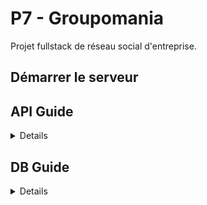 # P7 - Groupomania
Projet fullstack de réseau social d'entreprise. 

## Démarrer le serveur

## API Guide
<details>

### User
* **POST** /user/signup  
Crée un nouvel utilisateur et l'ajoute à la table User  
  
**req**: {  
  username: string,  
  password: string,  
  email: string,  
  firstName: string,  
  lastName: string  
}  
*exemple*: {  
  username: 'a.dupont',  
  password: '425SFHjs6/',  
  email: 'a.dupont@mail.com',  
  firstName: 'Alain',  
  lastName: 'Dupont'  
}
  
**res**: **200 OK** {  
  message: 'Utilisateur créé'  
}  
*erreurs possibles*:  
`* 400 Bad Request: utilisateur déjà existant`  
`* 400 Bad Request: utilisation de caractères non autorisés`  
  
* **POST** /user/login  
Va chercher l'utilisateur dans la table User, puis retourne un token de session  
  
**req**: {  
  username || email: string,  
  password: string  
}  
*exemple*: {  
  username: 'a.dupont' || email: 'a.dupont@mail.com',  
  password: '425SFHjs6/'  
}  
  
**res**: **200 OK** {  
  user_id: number,  
  token: string  
}  
*erreurs possibles*:  
`* 400 Bad Request: utilisateur inexistant`  
`* 400 Bad Request: mot de passe erroné`  
  
* **PUT** /user/:id  
Met à jour les infos de l'utilisateur dans la table User  
  
**req**: {  
  email: string,  
  firstName: string,  
  lastName: string,  
  profilePicture: string  
}  
*exemple*: {  
  email: 'new.mail@mail.com',  
  firstName: 'Georges',  
  lastName: 'Durand',  
  profilePicture: 'https://host.new-pic.jpeg'  
}  
  
**res**: **200 OK** {  
  message: 'Informations mises à jour'  
}  
*erreurs possibles*:  
`* 400 Bad Request: un champ contient des caractères non autorisés`  
  
* **DELETE** /user/delete  
Supprime l'utilisateur de la base de données  
  
**req**: {  
  user_id: number,  
  password: string  
}  
*exemple*: {  
  user_id: 123,  
  password: '425SFHjs6/'  
}  
  
**res**: **200 OK** {  
  message: 'Utilisateur supprimé'  
}  
*erreurs possibles*:  
`* 400 Bad Request: mot de passe erroné`  
  
### Topic
* **GET** /topics  
Récupère la liste de tous les objets Topic de la base de données  
  
**req**: -  
  
**res**: **200 OK** [  
  {topic1},  
  {topic2},  
  ...  
]   
  
* **GET** /topics/:id  
Récupère l'objet Topic correspondant à l'id passé en paramètre  
  
**req**: -  
  
**res**: **200 OK** {  
  id: number,  
  user_id: number,  
  name: string,  
  description: string  
}  
  
* **POST** /topics  
Crée un nouveau topic et l'ajoute à la table Topic  
  
**req**: {  
  user_id: number,  
  name: string,  
  description: string  
}  
*exemple*: {  
  user_id: 123,  
  name: 'Animaux',  
  description: 'Ce forum concerne les animaux'  
}  
  
**res**: **200 OK** {  
  message: 'Topic créé'  
}  
*erreurs possibles*:  
`* 400 Bad Request: un champ contient des caractères non autorisés`  
`* 400 Bad Request: un champ requis n'est pas rempli`  
  
* **DELETE** /topics/:id  
Supprime un topic de la base de données (possible seulement pour le créateur du topic)  
  
**req**: {  
  id: number,  
  user_id: number  
}  
*exemple*: {  
  id: 15,  
  user_id: 123  
}  
  
**res**: **200 OK** {  
  message: 'Topic supprimé'  
}  
*erreurs possibles*:  
`* 400 Bad Request: un champ contient des caractères non autorisés`  
`* 400 Bad Request: un champ requis n'est pas rempli`  
  
### Post
* **POST** /topics/:id/posts  
Crée un nouveau post et l'ajoute à la table Post  
  
**req**: {  
  user_id: number,  
  topic_id: number,  
  content: string  
}  
*exemple*: {  
  user_id: 123,  
  topic_id: 15,  
  content: "J'adore mon chien"  
}  
  
**res**: **200 OK** {  
  message: 'Post créé'  
}  
*erreurs possibles*:  
`* 400 Bad Request: un champ contient des caractères non autorisés`  
`* 400 Bad Request: un champ requis n'est pas rempli`  
  
* **GET** /topics/:id/posts  
Récupère la liste de tous les objets post (contenant toutes les infos nécessaires à l'affichage des posts) pour le topic donné  
  
**req**: -  
  
**res**: **200 OK** [  
  {post1},  
  {post2},  
  ...  
]  
  
* **GET** /topics/:id/posts/:id  
Retourne le post (avec les infos liées nécessaires au bon affichage du post récupérées d'autres tables) correspondant à l'id donné pour un topic donné  
  
**req**: -  
  
**res**: **200 OK** {  
  id: number,  
  topic_id: number,  
  user_id: number,  
  publisher_username: string,  
  publisher_firstName: string,  
  publisher_lastName: string,  
  date_publication: string,  
  content: string,  
  likes: number,  
  dislikes: number,  
  hasLiked: array,  
  hasDisliked: array,  
  numberOfComments: number  
}  
*erreurs possibles*:  
`* 404 Not Found: la ressource demandée n'existe pas`  
    
* **PUT** /topics/:id/posts/:id  
Met à jour le post donné dans la base de données (possible seulement pour le créateur du post)  
  
**req**: {  
  id: number,  
  topic_id: number,  
  user_id: number,  
  content: string  
}  
*exemple*: {  
  id: 456,  
  topic_id: 15,  
  user_id: 123,  
  content: "J'adore vraiment mon chien"  
}  
  
**res**: **200 OK** {  
  message: 'Post mis à jour'  
}  
*erreurs possibles*:  
`* 400 Bad Request: un champ contient des caractères non autorisés`  
`* 401 Unauthorized: vous n'avez pas l'autorisation requise pour effectuer cette opération`  
  
* **DELETE** /topics/:id/posts/:id  
Supprime le post de la base de données (possible seulement pour le créateur du post)  
  
**req**: {  
  id: number,  
  topic_id: number,  
  user_id: number,  
}  
*exemple*: {  
  id: 456,  
  topic_id: 15,  
  user_id: 123  
}  
  
**res**: **200 OK** {  
  message: 'Post supprimé'  
}
*erreurs possibles*:  
`* 404 Not Found: la ressource demandée n'existe pas`  
`* 401 Unauthorized: vous n'avez pas l'autorisation requise pour effectuer cette opération`  
  
* **POST** /topics/:id/posts/:id/like  
Met à jour les informations concernant les likes du post donné dans la base de données  
*Le paramètre like prend 3 valeurs possibles: -1 (dislike), 0 (neutre), 1 (like)*  
  
**req**: {  
  id: number,  
  topic_id: number,  
  user_id: number,  
  like: number  
}  
*exemple*: {  
  id: 456,  
  topic_id: 15,  
  user_id: 175,  
  like: 1  
}  
  
**res**: **200 OK** {  
  message: 'Post mis à jour avec la nouvelle réaction'  
}  
  
### Comment
* **POST** /topics/:id/posts/:id/comments  
Crée un nouveau commentaire pour le post et l'ajoute à la table Comment  
  
**req**: {  
  user_id: number,  
  post_id: number,  
  content: string  
}  
*exemple*: {  
  user_id: 175,  
  post_id: 456,  
  content: "Comment s'appelle ton chien?"  
}  
  
**res**: **200 OK** {  
  message: 'Commentaire créé'  
}  
*erreurs possibles*:  
`* 400 Bad Request: un champ contient des caractères non autorisés`  
`* 400 Bad Request: un champ requis n'est pas rempli`  
  
* **GET** /topics/:id/posts/:id/comments  
Récupère la liste de tous les objets comment pour le post donné  
  
**req**: -  
  
**res**: **200 OK** [  
  {comment1},  
  {comment2},  
  ...  
]  
  
* **GET** /topics/:id/posts/:id/comments/:id  
Retourne le commentaire correspondant à l'id donné pour un post donné  
  
**req**: -  
  
**res**: **200 OK** {  
  id: number,  
  post_id: number,  
  user_id: number,  
  publisher_username: string,  
  publisher_firstName: string,  
  publisher_lastName: string,  
  date_publication: string,  
  content: string,  
  likes: number,  
  dislikes: number,  
  hasLiked: array,  
  hasDisliked: array,  
}  
*erreurs possibles*:  
`* 404 Not Found: la ressource demandée n'existe pas`  
    
* **PUT** /topics/:id/posts/:id/comments/:id    
Met à jour le commentaire donné dans la base de données (possible seulement pour le créateur du commentaire)  
  
**req**: {  
  id: number,  
  post_id: number,  
  user_id: number,  
  content: string  
}  
*exemple*: {  
  id: 3,  
  post_id: 456,  
  user_id: 175,  
  content: "Comment s'appelle ce joli chien?"  
}  
  
**res**: **200 OK** {  
  message: 'Commentaire mis à jour'  
}  
*erreurs possibles*:  
`* 400 Bad Request: un champ contient des caractères non autorisés`  
`* 401 Unauthorized: vous n'avez pas l'autorisation requise pour effectuer cette opération`  
  
* **DELETE** /topics/:id/posts/:id/comments/:id   
Supprime le commentaire de la base de données (possible seulement pour le créateur du post)  
  
**req**: {  
  id: number,  
  post_id: number,  
  user_id: number,  
}  
*exemple*: {  
  id: 3,  
  post_id: 456,  
  user_id: 175  
}  
  
**res**: **200 OK** {  
  message: 'Commentaire supprimé'  
}
*erreurs possibles*:  
`* 404 Not Found: la ressource demandée n'existe pas`  
`* 401 Unauthorized: vous n'avez pas l'autorisation requise pour effectuer cette opération`  
  
* **POST** /topics/:id/posts/:id/comments/:id/like    
Met à jour les informations concernant les likes du commentaire donné dans la base de données  
*Le paramètre like prend 3 valeurs possibles: -1 (dislike), 0 (neutre), 1 (like)*  
  
**req**: {  
  id: number,  
  post_id: number,  
  user_id: number,  
  like: number  
}  
*exemple*: {  
  id: 3,  
  post_id: 456,  
  user_id: 250,  
  like: 1  
}  
  
**res**: **200 OK** {  
  message: 'Commentaire mis à jour avec la nouvelle réaction'  
}  
  
</details>

## DB Guide
<details>

User:  
  * id  
  `* PRIMARY_KEY`   
  `* AUTO_INCREMENT`  
  * username  
  `* UNIQUE`  
  `* NOT NULL`    
  * password  
  `* NOT NULL`    
  * email  
  `* UNIQUE`  
  `* NOT NULL`    
  * firstName  
  `* IND`     
  `* NOT NULL`  
  * lastName  
  `* IND`   
  `* NOT NULL`  
  * profilePicture  
  
Topic:  
  * id  
  `* PRIMARY_KEY`   
  `* AUTO_INCREMENT`  
  * user_id  
  `* FK(User.id)`  
  * name  
  `* UNIQUE`  
  `* IND`  
  `* NOT NULL`    
  * description  
  `* NOT NULL`    
  
Post:  
  * id  
  `* AUTO_INCREMENT`    
  * topic_id  
  `* FK(Topic.id)`    
  * user_id  
  `* FK(User.id)`  
  * date_publication  
  `* NOT NULL`    
  * content  
  `* NOT NULL`   
  * likes  
  * dislikes  
  * hasLiked  
  `* []`    
  * hasDisliked  
  `* []`    
  * numberOfComments  
  PRIMARY_KEY(id, topic_id)  
  
Comment:  
  * id     
  `* AUTO_INCREMENT`  
  * post_id  
  `* FK(Post.id)`    
  * user_id  
  `* FK(User.id)`  
  * date_publication  
  `* NOT NULL`      
  * content  
  `* NOT NULL`    
  * likes  
  * dislikes  
  * hasLiked  
  `* []`    
  * hasDisliked  
  `* []`    
  PRIMARY_KEY(id, post_id)  
  
</details>